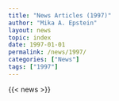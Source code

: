 ```yaml
---
title: "News Articles (1997)"
author: "Mika A. Epstein"
layout: news
topic: index
date: 1997-01-01
permalink: /news/1997/
categories: ["News"]
tags: ["1997"]
---
```


{{< news >}}
